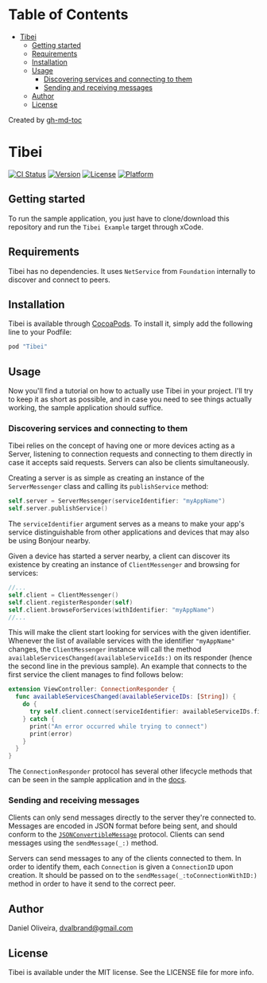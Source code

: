 Table of Contents
=================

* [Tibei](#tibei)
  * [Getting started](#getting-started)
  * [Requirements](#requirements)
  * [Installation](#installation)
  * [Usage](#usage)
    * [Discovering services and connecting to them](#discovering-services-and-connecting-to-them)
    * [Sending and receiving messages](#sending-and-receiving-messages)
  * [Author](#author)
  * [License](#license)

Created by [gh-md-toc](https://github.com/ekalinin/github-markdown-toc.go)

# Tibei

[![CI Status](http://img.shields.io/travis/Valbrand/Tibei.svg?style=flat)](https://travis-ci.org/Valbrand/Tibei)
[![Version](https://img.shields.io/cocoapods/v/Tibei.svg?style=flat)](http://cocoapods.org/pods/Tibei)
[![License](https://img.shields.io/cocoapods/l/Tibei.svg?style=flat)](http://cocoapods.org/pods/Tibei)
[![Platform](https://img.shields.io/cocoapods/p/Tibei.svg?style=flat)](http://cocoapods.org/pods/Tibei)

## Getting started

To run the sample application, you just have to clone/download this repository and run the `Tibei Example` target through xCode.

## Requirements

Tibei has no dependencies. It uses `NetService` from `Foundation` internally to discover and connect to peers.

## Installation

Tibei is available through [CocoaPods](http://cocoapods.org). To install
it, simply add the following line to your Podfile:

```ruby
pod "Tibei"
```

## Usage

Now you'll find a tutorial on how to actually use Tibei in your project. I'll try to keep it as short as possible, and in case you need to see things actually working, the sample application should suffice.

### Discovering services and connecting to them

Tibei relies on the concept of having one or more devices acting as a Server, listening to connection requests and connecting to them directly in case it accepts said requests. Servers can also be clients simultaneously.

Creating a server is as simple as creating an instance of the `ServerMessenger` class and calling its `publishService` method:

```swift
self.server = ServerMessenger(serviceIdentifier: "myAppName")
self.server.publishService()
```

The `serviceIdentifier` argument serves as a means to make your app's service distinguishable from other applications and devices that may also be using Bonjour nearby.

Given a device has started a server nearby, a client can discover its existence by creating an instance of `ClientMessenger` and browsing for services:

```swift
//...
self.client = ClientMessenger()
self.client.registerResponder(self)
self.client.browseForServices(withIdentifier: "myAppName")
//...
```

This will make the client start looking for services with the given identifier. Whenever the list of available services with the identifier `"myAppName"` changes, the `ClientMessenger` instance will call the method `availableServicesChanged(availableServiceIds:)` on its responder (hence the second line in the previous sample). An example that connects to the first service the client manages to find follows below:

```swift
extension ViewController: ConnectionResponder {
  func availableServicesChanged(availableServiceIDs: [String]) {
    do {
      try self.client.connect(serviceIdentifier: availableServiceIDs.first!)
    } catch {
      print("An error occurred while trying to connect")
      print(error)
    }
  }
}
```

The `ConnectionResponder` protocol has several other lifecycle methods that can be seen in the sample application and in the [docs](http://www.dvalbrand.com/tibei).

### Sending and receiving messages

Clients can only send messages directly to the server they're connected to. Messages are encoded in JSON format before being sent, and should conform to the [`JSONConvertibleMessage`](http://www.dvalbrand.com/tibei/Protocols/JSONConvertibleMessage.html) protocol. Clients can send messages using the `sendMessage(_:)` method.

Servers can send messages to any of the clients connected to them. In order to identify them, each `Connection` is given a `ConnectionID` upon creation. It should be passed on to the `sendMessage(_:toConnectionWithID:)` method in order to have it send to the correct peer.

## Author

Daniel Oliveira, dvalbrand@gmail.com

## License

Tibei is available under the MIT license. See the LICENSE file for more info.

